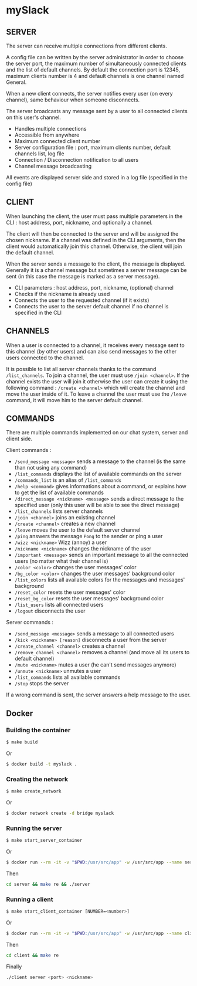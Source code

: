 # mySlack

## SERVER

The server can receive multiple connections from different clients.

A config file can be written by the server administrator in order to choose the server port, the maximum number of simultaneously connected clients and the list of default channels.
By default the connection port is 12345, maximum clients number is 4 and default channels is one channel named General.

When a new client connects, the server notifies every user (on every channel), same behaviour when someone disconnects.

The server broadcasts any message sent by a user to all connected clients on this user's channel.

- Handles multiple connections
- Accessible from anywhere
- Maximum connected client number
- Server configuration file : port, maximum clients number, default channels list, log file
- Connection / Disconnection notification to all users
- Channel message broadcasting

All events are displayed server side and stored in a log file (specified in the config file)

## CLIENT

When launching the client, the user must pass multiple parameters in the CLI : host address, port, nickname, and optionally a channel.

The client will then be connected to the server and will be assigned the chosen nickname. If a channel was defined in the CLI arguments, then the client would automatically join this channel. Otherwise, the client will join the default channel.

When the server sends a message to the client, the message is displayed. Generally it is a channel message but sometimes a server message can be sent (in this case the message is marked as a server message).

- CLI parameters : host address, port, nickname, (optional) channel
- Checks if the nickname is already used
- Connects the user to the requested channel (if it exists)
- Connects the user to the server default channel if no channel is specified in the CLI

## CHANNELS

When a user is connected to a channel, it receives every message sent to this channel (by other users) and can also send messages to the other users connected to the channel.

It is possible to list all server channels thanks to the command `/list_channels`. To join a channel, the user must use `/join <channel>`. If the channel exists the user will join it otherwise the user can create it using the following command : `/create <channel>` which will create the channel and move the user inside of it. To leave a channel the user must use the `/leave` command, it will move him to the server default channel.

## COMMANDS

There are multiple commands implemented on our chat system, server and client side.

Client commands :
- `/send_message <message>` sends a message to the channel (is the same than not using any command)
- `/list_commands` displays the list of available commands on the server
- `/commands_list` is an alias of `/list_commands`
- `/help <command>` gives informations about a command, or explains how to get the list of available commands
- `/direct_message <nickname> <message>` sends a direct message to the specified user (only this user will be able to see the direct message)
- `/list_channels` lists server channels
- `/join <channel>` joins an existing channel
- `/create <channel>` creates a new channel
- `/leave` moves the user to the default server channel
- `/ping` answers the message `Pong` to the sender or ping a user
- `/wizz <nickname>` Wizz (annoy) a user
- `/nickname <nickname>` changes the nickname of the user
- `/important <message>` sends an important message to all the connected users (no matter what their channel is)
- `/color <color>` changes the user messages' color 
- `/bg_color <color>` changes the user messages' background color
- `/list_colors` lists all available colors for the messages and messages' background
- `/reset_color` resets the user messages' color
- `/reset_bg_color` resets the user messages' background color
- `/list_users` lists all connected users
- `/logout` disconnects the user

Server commands :
- `/send_message <message>` sends a message to all connected users
- `/kick <nickname> [reason]` disconnects a user from the server
- `/create_channel <channel>` creates a channel
- `/remove_channel <channel>` removes a channel (and move all its users to default channel)
- `/mute <nickname>` mutes a user (he can't send messages anymore)
- `/unmute <nickname>` unmutes a user
- `/list_commands` lists all available commands
- `/stop` stops the server

If a wrong command is sent, the server answers a help message to the user.

## Docker

### Building the container
```bash
$ make build
```
Or
```bash
$ docker build -t myslack .
```

### Creating the network
```bash
$ make create_network
```
Or
```bash
$ docker network create -d bridge myslack
```

### Running the server
```bash
$ make start_server_container
```
Or
```bash
$ docker run --rm -it -v "$PWD:/usr/src/app" -w /usr/src/app --name server --net myslack myslack
```

Then
```bash
cd server && make re && ./server
```


### Running a client
```bash
$ make start_client_container [NUMBER=<number>]
```
Or
```bash
$ docker run --rm -it -v "$PWD:/usr/src/app" -w /usr/src/app --name client_1 --net myslack myslack
```

Then
```bash
cd client && make re
```
Finally
```bash
./client server <port> <nickname>
```

